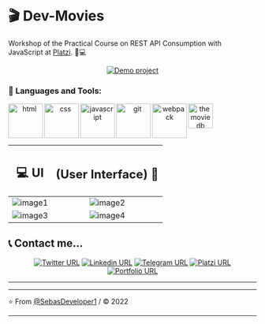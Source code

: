 # 🎬 Dev-Movies

Workshop of the Practical Course on REST API Consumption with JavaScript at [Platzi](https://platzi.com "Platzi"). 💚💻

  <p align="center">
 <a href="https://sd-devmovies.netlify.app">  <img alt="Demo project" src="https://img.shields.io/twitter/url?colorA=7209b7&colorB=480ca8&label=Demo project&logo=google-chrome&logoColor=white&style=for-the-badge&url=https%3A%2F%2Ftwitter.com%2FSebasDeveloper"></a>
  </p>

### 🔨 Languages and Tools:

 <div align="center">
<a href="https://developer.mozilla.org/es/docs/Web/HTML" target="_blank"> <img src="https://i.postimg.cc/mDdX2P3h/html.png" align="left" alt="html" title="html" height='70px'/> </a>

<a href="https://developer.mozilla.org/es/docs/Web/CSS" target="_blank"> <img src="https://i.postimg.cc/L5YT9N60/css.png" align="left" alt="css" title="css" height='70px'/> </a>

<a href="https://developer.mozilla.org/es/docs/Web/JavaScript" target="_blank"> <img src="https://i.postimg.cc/QCs9HRwH/javascript.png" align="left" alt="javascript" title="javascript" height='70px'/> </a>

<a href="https://git-scm.com/" target="_blank"> <img src="https://i.postimg.cc/0jS9Y1yG/git-scm.png" align="left" alt="git" title="git" height='70px'/> </a>

<a href="https://webpack.js.org/" target="_blank"> <img src="https://i.postimg.cc/50SDNGSn/webpack.png" align="left" alt="webpack" title="webpack" height='70px'/> </a>

<a href="https://www.themoviedb.org/" target="_blank"> <img src="https://www.themoviedb.org/assets/2/v4/logos/v2/blue_square_2-d537fb228cf3ded904ef09b136fe3fec72548ebc1fea3fbbd1ad9e36364db38b.svg" align="left" alt="the movie db" title="the movie db" height='50px'/> </a>

</div>

</br>
</br>
</br>
</br>

<div align="center">

|                          <h2>💻 UI </h2>                           |                   <h2> (User Interface) 🚀</h2>                    |
| :----------------------------------------------------------------: | :----------------------------------------------------------------: |
| ![image1](https://firebasestorage.googleapis.com/v0/b/sd-website-f934d.appspot.com/o/projects%2FdevMovies%2Fimage1.webp?alt=media&token=87488137-8e29-40ff-9b2e-13092e6c5a27 "image1") | ![image2](https://firebasestorage.googleapis.com/v0/b/sd-website-f934d.appspot.com/o/projects%2FdevMovies%2Fimage2.webp?alt=media&token=7a378885-efa4-45d8-aef5-1f174c7a6b35 "image2") |
| ![image3](https://firebasestorage.googleapis.com/v0/b/sd-website-f934d.appspot.com/o/projects%2FdevMovies%2Fimage3.webp?alt=media&token=68ac53fe-6390-4adf-a11a-dd198bb8a77f "image3") | ![image4](https://firebasestorage.googleapis.com/v0/b/sd-website-f934d.appspot.com/o/projects%2FdevMovies%2Fimage4.webp?alt=media&token=ed348dfc-42a0-4cc5-bffc-a6e76b72d7f3 "image4") |

</div>

## 📞 Contact me...

  <p align="center">
 <a href="https://twitter.com/SebasDeveloper">  <img alt="Twitter URL" src="https://img.shields.io/twitter/url?color=00b4d8&label=twitter&logo=twitter&style=for-the-badge&url=https%3A%2F%2Ftwitter.com%2FSebasDeveloper"></a>
 <a  href="https://linkedin.com/in/sebas-developer">  <img alt="Linkedin URL" src="https://img.shields.io/twitter/url?color=0077b6&label=linkedin&logo=linkedin&style=for-the-badge&url=https%3A%2F%2Flinkedin.com%2Fin%2Fsebas-developer"></a>
  <a  href="https://t.me/JSPedroza">  <img alt="Telegram URL" src="https://img.shields.io/twitter/url?color=0096c7&label=telegram&logo=telegram&style=for-the-badge&url=https%3A%2F%2Flinkedin.com%2Fin%2Fsebas-developer"></a>
  <a  href="https://platzi.com/p/SebasDeveloper/">  <img alt="Platzi URL" src="https://img.shields.io/twitter/url?color=access&label=Platzi&logo=platzi&style=for-the-badge&url=https%3A%2F%2Flinkedin.com%2Fin%2Fsebas-developer"></a>
  <a  href="https://sebasdeveloper1.github.io/PortafolioSebastian.github.io/">  <img alt="Portfolio URL" src="https://img.shields.io/twitter/url?color=48cae4&label=Website&logo=google-chrome&logoColor=white&style=for-the-badge&url=https%3A%2F%2Flinkedin.com%2Fin%2Fsebas-developer"></a>
  </p>

---

---

⭐️ From [@SebasDeveloper1](https://github.com/SebasDeveloper1) / © 2022

---